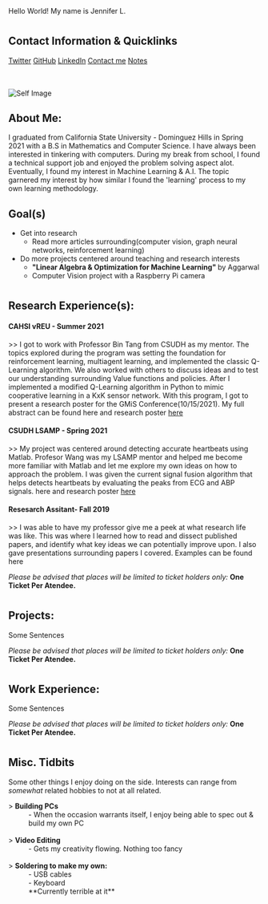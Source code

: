 <html><link src="https://github.com/jly-ml/My-Academic-Page/blob/gh-pages/samplecss.css" rel="samplecss.css">


<div class="wrapper">
    <div class="typing-demo">
      Hello World! My name is Jennifer L.
    </div>
</div>

<h1> </h1>

<div class="myBorder">
<h2>Contact Information & Quicklinks</h2>
<a href="https://www.twitter.com/">Twitter</a>
<a href="https://www.github.com/">GitHub</a>
<a href="https://www.github.com/">LinkedIn</a>
<a href="https://www.github.com/">Contact me</a>
<a href="https://www.github.com/">Notes</a>

<br><br>
  <img src="https://pbs.twimg.com/media/Eq_zS6uXEAAYOdK.png" alt="Self Image">
</p>
</div>


<h2>About Me:</h2>
<p>
  I graduated from California State University - Dominguez Hills in Spring 2021 with a B.S in Mathematics and Computer Science. I have always been interested in tinkering with computers. During my break from school, I found a technical support job and enjoyed the problem solving aspect alot. Eventually, I found my interest in Machine Learning & A.I. The topic garnered my interest by how similar I found the 'learning' process to my own learning methodology. 
</p>
<h2>Goal(s)</h2>
<ul>
<li>Get into research 
 <ul>
   <li>Read more articles surrounding(computer vision, graph neural networks, reinforcement learning) </li>
 </ul>
 </li>
<li>Do more projects centered around teaching and research interests
  <ul>
    <li><b>"Linear Algebra & Optimization for Machine Learning" </b>by Aggarwal  </li>
     <li>Computer Vision project with a Raspberry Pi camera </li>

  </ul>
  </li>
 
</ul>
<h1> </h1>
<h2>Research Experience(s):</h2>
<h4>CAHSI vREU - Summer 2021 </h4>
<dt class ="tab">>> I got to work with Professor Bin Tang from CSUDH as my mentor. The topics explored during the program was setting the foundation for reinforcement learning, multiagent learning, and implemented the classic Q-Learning algorithm. We also worked with others to discuss ideas and to test our understanding surrounding Value functions and policies. After I implemented a modified Q-Learning algorithm in Python to mimic cooperative learning in a KxK sensor network. With this program, I got to present a research poster for the GMiS Conference(10/15/2021). My full abstract can be found <ahref="https://www.github.com/">here</a> and research poster <a href="https://www.github.com/">here</a>
 </dt>

<h4>CSUDH LSAMP - Spring 2021 </h4>
<dt class ="tab">>> My project was centered around detecting accurate heartbeats using Matlab. Profesor Wang was my LSAMP mentor and helped me become more familiar with Matlab and let me explore my own ideas on how to approach the problem. I was given the current signal fusion algorithm that helps detects heartbeats by evaluating the peaks from ECG and ABP signals. 
  <ahref="https://www.github.com/">here</a> and research poster <a href="https://www.github.com/">here</a>
 </dt>

<h4>Resesarch Assitant- Fall 2019 </h4>
<dt class ="tab">>> I was able to have my professor give me a peek at what research life was like. This was where I learned how to read and dissect published papers, and identify what key ideas we can potentially improve upon. I also gave presentations surrounding papers I covered. Examples can be found <ahref="https://www.github.com/">here</a>
 </dt>
<p>
  <i>Please be advised that places will be limited to ticket holders only:</i> <b>One Ticket Per Atendee.</b></p>

<h1> </h1>
<h2>Projects:</h2>

<p>Some Sentences</p>
<p>
  <i>Please be advised that places will be limited to ticket holders only:</i> <b>One Ticket Per Atendee.</b></p>

<h1> </h1>
<h2>Work Experience:</h2>
<p>Some Sentences</p>
<p>
  <i>Please be advised that places will be limited to ticket holders only:</i> <b>One Ticket Per Atendee.</b></p>
<h1> </h1>
<h2>Misc. Tidbits </h2>
<p>Some other things I enjoy doing on the side. Interests can range from <i> somewhat</i> related hobbies to not at all related.</p>

<dl>
  <dt>> <b>Building PCs  </b></dt>
  <dd>- When the occasion warrants itself, I enjoy being able to spec out & build my own PC</dd><br>
  <dt>> <b>Video Editing</b></dt>
  <dd>- Gets my creativity flowing. Nothing too fancy</dd><br>
  <dt>> <b>Soldering to make my own: </b></dt>
  <dd>- USB cables</dd>
  <dd>- Keyboard</dd>
  <dd>**Currently terrible at it**

</dl>
  
</p>
</html>
